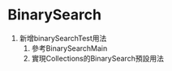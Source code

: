 # BinarySearch
1. 新增binarySearchTest用法
   1. 參考BinarySearchMain
   2. 實現Collections的BinarySearch預設用法
